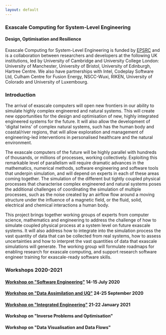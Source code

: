```yaml
---
layout: default
---
```


### Exascale Computing for System-Level Engineering
#### Design, Optimisation and Resilience

Exascale Computing for System-Level Engineering is funded by
[EPSRC](https://epsrc.ukri.org) and is a collaboration between
researchers and developers at the following UK institutions, led by
University of Cambridge and University College London: University of
Manchester, University of Bristol, University of Edinburgh, Hartree
Centre. We also have partnerships with Intel, Codeplay Software Ltd,
Culham Centre for Fusion Energy, NSCC-Wuxi, RIKEN, University of
Colorado and University of Luxembourg.

### Introduction

The arrival of exascale computers will open new frontiers in our
ability to simulate highly complex engineered and natural
systems. This will create new opportunities for the design and
optimisation of new, highly integrated engineered systems for the
future. It will also allow the development of 'digital twins' of
complex natural systems, such has the human body and coastal/river
regions, that will allow exploration and management of engineering-led
interventions in personalised healthcare and the natural environment.

The exascale computers of the future will be highly parallel with
hundreds of thousands, or millions of processes, working
collectively. Exploiting this remarkable level of parallelism will
require dramatic advances in the mathematics, numerical methods,
software engineering and software tools that underpin simulation, and
will depend on experts in each of these areas coming together. The
simulation of the different but tightly coupled physical processes
that characterise complex engineered and natural systems poses the
additional challenges of coordinating the simulation of multiple
processes, such as the noise created by an airflow flow around a
moving structure under the influence of a magnetic field, or the
fluid, solid, electrical and chemical interactions a human body.

This project brings together working groups of experts from computer
science, mathematics and engineering to address the challenge of how
to simulate coupled physical process at a system level on future
exascale systems. It will also address how to integrate into the
simulation process the vast quantity of data that can be collected
from real systems, how to assess uncertainties and how to interpret
the vast quantities of data that exascale simulations will
generate. The working group will formulate roadmaps for enabling
research for exascale computing, and support research software
engineer training for exascale-ready software skills.


### Workshops 2020-2021

#### [Workshop on "Software Engineering"](workshop1.html) 14-15 July 2020

#### [Workshop on "Data Assimilation and UQ"](workshop2.html) 24-25 September 2020

#### [Workshop on "Integrated Engineering"](workshop3.html) 21-22 January 2021

#### Workshop on "Inverse Problems and Optimisation"

#### Workshop on "Data Visualisation and Data Flows"